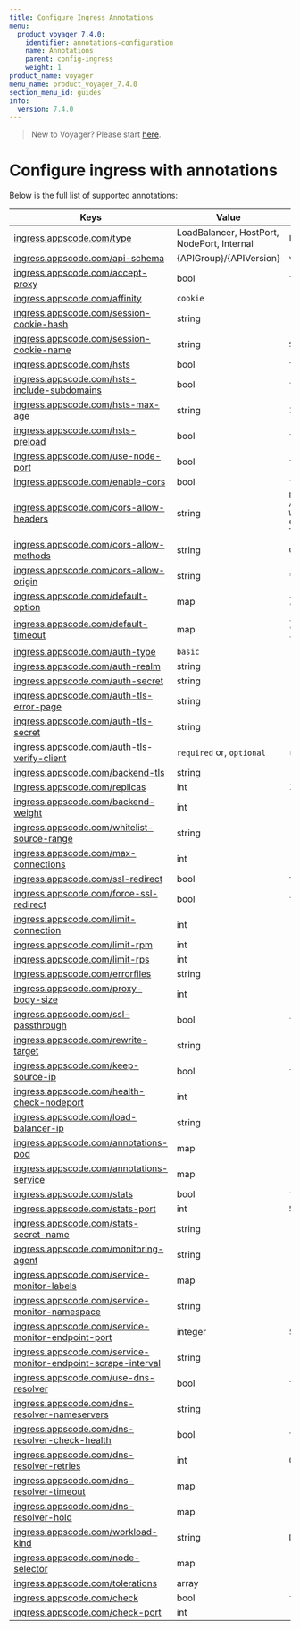 ```yaml
---
title: Configure Ingress Annotations
menu:
  product_voyager_7.4.0:
    identifier: annotations-configuration
    name: Annotations
    parent: config-ingress
    weight: 1
product_name: voyager
menu_name: product_voyager_7.4.0
section_menu_id: guides
info:
  version: 7.4.0
---
```


> New to Voyager? Please start [here](/products/voyager/7.4.0/concepts/overview).

# Configure ingress with annotations

Below is the full list of supported annotations:

|  Keys  |   Value   |  Default |
|--------|-----------|----------|
| [ingress.appscode.com/type](/products/voyager/7.4.0/concepts/README) | LoadBalancer, HostPort, NodePort, Internal | `LoadBalancer` |
| [ingress.appscode.com/api-schema](/products/voyager/7.4.0/concepts/overview) | {APIGroup}/{APIVersion} | `voyager.appscode.com/v1beta1` |
| [ingress.appscode.com/accept-proxy](/products/voyager/7.4.0/guides/ingress/configuration/accept-proxy) | bool | `false` |
| [ingress.appscode.com/affinity](/products/voyager/7.4.0/guides/ingress/http/sticky-session) | `cookie` | |
| [ingress.appscode.com/session-cookie-hash](/products/voyager/7.4.0/guides/ingress/http/sticky-session) | string | |
| [ingress.appscode.com/session-cookie-name](/products/voyager/7.4.0/guides/ingress/http/sticky-session) | string | `SERVERID` |
| [ingress.appscode.com/hsts](/products/voyager/7.4.0/guides/ingress/http/hsts) | bool | `true` |
| [ingress.appscode.com/hsts-include-subdomains](/products/voyager/7.4.0/guides/ingress/http/hsts) | bool | `false` |
| [ingress.appscode.com/hsts-max-age](/products/voyager/7.4.0/guides/ingress/http/hsts) | string | `15768000` |
| [ingress.appscode.com/hsts-preload](/products/voyager/7.4.0/guides/ingress/http/hsts) | bool | `false` |
| [ingress.appscode.com/use-node-port](/products/voyager/7.4.0/concepts/ingress-types/nodeport) | bool | `false` |
| [ingress.appscode.com/enable-cors](/products/voyager/7.4.0/guides/ingress/http/cors) | bool | `false` |
| [ingress.appscode.com/cors-allow-headers](/products/voyager/7.4.0/guides/ingress/http/cors) | string | `DNT,X-CustomHeader,Keep-Alive,User-Agent,X-Requested-With,If-Modified-Since,Cache-Control,Content-Type,Authorization` |
| [ingress.appscode.com/cors-allow-methods](/products/voyager/7.4.0/guides/ingress/http/cors) | string | `GET,PUT,POST,DELETE,PATCH,OPTIONS` |
| [ingress.appscode.com/cors-allow-origin](/products/voyager/7.4.0/guides/ingress/http/cors) | string | `*` |
| [ingress.appscode.com/default-option](/products/voyager/7.4.0/guides/ingress/configuration/default-options) | map | `{"http-server-close": "true", "dontlognull": "true"}` |
| [ingress.appscode.com/default-timeout](/products/voyager/7.4.0/guides/ingress/configuration/default-timeouts) | map | `{"connect": "50s", "server": "50s", "client": "50s", "client-fin": "50s", "tunnel": "50s"}` |
| [ingress.appscode.com/auth-type](/products/voyager/7.4.0/guides/ingress/security/basic-auth) | `basic` | |
| [ingress.appscode.com/auth-realm](/products/voyager/7.4.0/guides/ingress/security/basic-auth) | string | |
| [ingress.appscode.com/auth-secret](/products/voyager/7.4.0/guides/ingress/security/basic-auth) | string | |
| [ingress.appscode.com/auth-tls-error-page](/products/voyager/7.4.0/guides/ingress/security/tls-auth) | string | |
| [ingress.appscode.com/auth-tls-secret](/products/voyager/7.4.0/guides/ingress/security/tls-auth) | string | |
| [ingress.appscode.com/auth-tls-verify-client](/products/voyager/7.4.0/guides/ingress/security/tls-auth) | `required` or, `optional` | `required` |
| [ingress.appscode.com/backend-tls](/products/voyager/7.4.0/guides/ingress/tls/backend-tls) | string | |
| [ingress.appscode.com/replicas](/products/voyager/7.4.0/guides/ingress/scaling) | int | `1` |
| [ingress.appscode.com/backend-weight](/products/voyager/7.4.0/guides/ingress/http/blue-green-deployment) | int | |
| [ingress.appscode.com/whitelist-source-range](/products/voyager/7.4.0/guides/ingress/configuration/whitelist) | string | |
| [ingress.appscode.com/max-connections](/products/voyager/7.4.0/guides/ingress/configuration/max-connections) | int | |
| [ingress.appscode.com/ssl-redirect](/products/voyager/7.4.0/guides/ingress/configuration/ssl-redirect) | bool | `true` |
| [ingress.appscode.com/force-ssl-redirect](/products/voyager/7.4.0/guides/ingress/configuration/ssl-redirect) | bool | `false` |
| [ingress.appscode.com/limit-connection](/products/voyager/7.4.0/guides/ingress/configuration/rate-limit) | int | |
| [ingress.appscode.com/limit-rpm](/products/voyager/7.4.0/guides/ingress/configuration/rate-limit) | int | |
| [ingress.appscode.com/limit-rps](/products/voyager/7.4.0/guides/ingress/configuration/rate-limit) | int | |
| [ingress.appscode.com/errorfiles](/products/voyager/7.4.0/guides/ingress/configuration/error-files) | string | |
| [ingress.appscode.com/proxy-body-size](/products/voyager/7.4.0/guides/ingress/configuration/body-size) | int | |
| [ingress.appscode.com/ssl-passthrough](/products/voyager/7.4.0/guides/ingress/configuration/ssl-passthrough) | bool | `false` |
| [ingress.appscode.com/rewrite-target](/products/voyager/7.4.0/guides/ingress/configuration/rewrite-target) | string | |
| [ingress.appscode.com/keep-source-ip](/products/voyager/7.4.0/guides/ingress/configuration/keep-source-ip) | bool | `false` |
| [ingress.appscode.com/health-check-nodeport](/products/voyager/7.4.0/guides/ingress/configuration/keep-source-ip) | int | |
| [ingress.appscode.com/load-balancer-ip](/products/voyager/7.4.0/guides/ingress/configuration/loadbalancer-ip) | string | |
| [ingress.appscode.com/annotations-pod](/products/voyager/7.4.0/guides/ingress/configuration/pod-annotations) | map | |
| [ingress.appscode.com/annotations-service](/products/voyager/7.4.0/guides/ingress/configuration/service-annotations) | map | |
| [ingress.appscode.com/stats](/products/voyager/7.4.0/guides/ingress/monitoring/haproxy-stats) | bool | `false` |
| [ingress.appscode.com/stats-port](/products/voyager/7.4.0/guides/ingress/monitoring/haproxy-stats) | int | `56789` |
| [ingress.appscode.com/stats-secret-name](/products/voyager/7.4.0/guides/ingress/monitoring/haproxy-stats) | string | |
| [ingress.appscode.com/monitoring-agent](/products/voyager/7.4.0/guides/ingress/monitoring/using-coreos-prometheus-operator) | string  |         |
| [ingress.appscode.com/service-monitor-labels](/products/voyager/7.4.0/guides/ingress/monitoring/using-coreos-prometheus-operator) | map     |         |
| [ingress.appscode.com/service-monitor-namespace](/products/voyager/7.4.0/guides/ingress/monitoring/using-coreos-prometheus-operator) | string  |         |
| [ingress.appscode.com/service-monitor-endpoint-port](/products/voyager/7.4.0/guides/ingress/monitoring/using-coreos-prometheus-operator) | integer | 56790   |
| [ingress.appscode.com/service-monitor-endpoint-scrape-interval](/products/voyager/7.4.0/guides/ingress/monitoring/using-coreos-prometheus-operator) | string  |         |
| [ingress.appscode.com/use-dns-resolver](/products/voyager/7.4.0/guides/ingress/http/external-svc#using-external-domain) | bool | `false` |
| [ingress.appscode.com/dns-resolver-nameservers](/products/voyager/7.4.0/guides/ingress/http/external-svc#using-external-domain) | string | |
| [ingress.appscode.com/dns-resolver-check-health](/products/voyager/7.4.0/guides/ingress/http/external-svc#using-external-domain) | bool | `true` |
| [ingress.appscode.com/dns-resolver-retries](/products/voyager/7.4.0/guides/ingress/http/external-svc#using-external-domain) | int | `0` |
| [ingress.appscode.com/dns-resolver-timeout](/products/voyager/7.4.0/guides/ingress/http/external-svc#using-external-domain) | map | |
| [ingress.appscode.com/dns-resolver-hold](/products/voyager/7.4.0/guides/ingress/http/external-svc#using-external-domain) | map | |
| [ingress.appscode.com/workload-kind](/products/voyager/7.4.0/guides/ingress/pod-placement#choosing-workload-kind) | string | `Deployment` |
| [ingress.appscode.com/node-selector](/products/voyager/7.4.0/guides/ingress/pod-placement#using-node-selector) | map | |
| [ingress.appscode.com/tolerations](/products/voyager/7.4.0/guides/ingress/pod-placement#using-taints-and-toleration) | array | |
| [ingress.appscode.com/check](/products/voyager/7.4.0/guides/ingress/configuration/health-check) | bool | `false` |
| [ingress.appscode.com/check-port](/products/voyager/7.4.0/guides/ingress/configuration/health-check) | int | |
